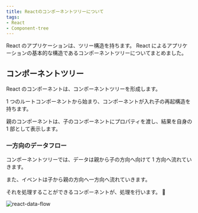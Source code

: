 ```yaml
---
title: Reactのコンポーネントツリーについて
tags:
- React
- Component-tree
---
```


React のアプリケーションは、ツリー構造を持ちます。
React によるアプリケーションの基本的な構造であるコンポーネントツリーについてまとめました。

## コンポーネントツリー

React のコンポーネントは、コンポーネントツリーを形成します。

1 つのルートコンポーネントから始まり、コンポーネントが入れ子の再起構造を持ちます。

親のコンポーネントは、子のコンポーネントにプロパティを渡し、結果を自身の 1 部として表示します。

### 一方向のデータフロー

コンポーネントツリーでは、データは親から子の方向へ向けて 1 方向へ流れていきます。

また、イベントは子から親の方向へ一方向へ流れていきます。

それを処理することができるコンポーネントが、処理を行います。


![react-data-flow](http://blog.embengineering.com/assets/images/react-data-flow.png)
